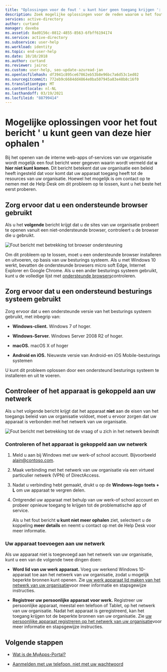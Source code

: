 ```yaml
---
title: "Oplossingen voor de fout ' u kunt hier geen toegang krijgen ': Azure AD"
description: Zoek mogelijke oplossingen voor de reden waarom u het fout bericht ' u kunt geen van de hier geen toegang krijgen ' krijgt.
services: active-directory
author: curtand
manager: daveba
ms.assetid: 8ad0156c-0812-4855-8563-6fbff6194174
ms.service: active-directory
ms.subservice: user-help
ms.workload: identity
ms.topic: end-user-help
ms.date: 10/10/2018
ms.author: curtand
ms.reviewer: jairoc
ms.custom: user-help, seo-update-azuread-jan
ms.openlocfilehash: df3941c895ce67862eb53b8e96bc7a6d53c1ed02
ms.sourcegitcommit: 772eb9c6684dd4864e0ba507945a83e48b8c16f0
ms.translationtype: MT
ms.contentlocale: nl-NL
ms.lasthandoff: 03/19/2021
ms.locfileid: "88799414"
---
```

# <a name="possible-fixes-for-the-you-cant-get-there-from-here-error-message"></a>Mogelijke oplossingen voor het fout bericht ' u kunt geen van deze hier ophalen '

Bij het openen van de interne web-apps of-services van uw organisatie wordt mogelijk een fout bericht weer gegeven waarin wordt vermeld dat **u hier niet kunt komen**. Dit bericht betekent dat uw organisatie een beleid heeft ingesteld dat voor komt dat uw apparaat toegang heeft tot de resources van uw organisatie. Hoewel het mogelijk is om contact op te nemen met de Help Desk om dit probleem op te lossen, kunt u het beste het eerst proberen.

## <a name="make-sure-youre-using-a-supported-browser"></a>Zorg ervoor dat u een ondersteunde browser gebruikt
Als u het **volgende** bericht krijgt dat u de sites van uw organisatie probeert te openen vanuit een niet-ondersteunde browser, controleert u de browser die u gebruikt.

![Fout bericht met betrekking tot browser ondersteuning](media/user-help-device-remediation/browser-version.png)

Om dit probleem op te lossen, moet u een ondersteunde browser installeren en uitvoeren, op basis van uw besturings systeem. Als u met Windows 10 werkt, bevatten de ondersteunde browsers micro soft Edge, Internet Explorer en Google Chrome. Als u een ander besturings systeem gebruikt, kunt u de volledige lijst met [ondersteunde browsers](../conditional-access/concept-conditional-access-conditions.md#supported-browsers)controleren.

## <a name="make-sure-youre-using-a-supported-operating-system"></a>Zorg ervoor dat u een ondersteund besturings systeem gebruikt
Zorg ervoor dat u een ondersteunde versie van het besturings systeem gebruikt, met inbegrip van:

- **Windows-client.** Windows 7 of hoger.

- **Windows-Server.** Windows Server 2008 R2 of hoger.

- **macOS.** macOS X of hoger

- **Android en iOS.** Nieuwste versie van Android-en iOS Mobile-besturings systemen

U kunt dit probleem oplossen door een ondersteund besturings systeem te installeren en uit te voeren.

## <a name="make-sure-your-device-is-joined-to-your-network"></a>Controleer of het apparaat is gekoppeld aan uw netwerk
Als u het volgende bericht krijgt dat het apparaat **niet** aan de eisen van het toegangs beleid van uw organisatie voldoet, moet u ervoor zorgen dat uw apparaat is verbonden met het netwerk van uw organisatie.

![Fout bericht met betrekking tot de vraag of u zich in het netwerk bevindt](media/user-help-device-remediation/network-version.png)

### <a name="to-check-whether-your-device-is-joined-to-your-network"></a>Controleren of het apparaat is gekoppeld aan uw netwerk
1. Meld u aan bij Windows met uw werk-of school account. Bijvoorbeeld alain@contoso.com.

2. Maak verbinding met het netwerk van uw organisatie via een virtueel particulier netwerk (VPN) of DirectAccess.

3. Nadat u verbinding hebt gemaakt, drukt u op de **Windows-logo toets + L** om uw apparaat te vergren delen.

4. Ontgrendel uw apparaat met behulp van uw werk-of school account en probeer opnieuw toegang te krijgen tot de problematische app of service.

    Als u het fout bericht **u kunt niet meer ophalen** ziet, selecteert u de koppeling **meer details** en neemt u contact op met de Help Desk voor meer informatie.

### <a name="to-join-your-device-to-your-network"></a>Uw apparaat toevoegen aan uw netwerk
Als uw apparaat niet is toegevoegd aan het netwerk van uw organisatie, kunt u een van de volgende twee dingen doen:

- **Word lid van uw werk apparaat.** Voeg uw werkend Windows 10-apparaat toe aan het netwerk van uw organisatie, zodat u mogelijk beperkte bronnen kunt openen. Zie [uw werk apparaat lid maken van het netwerk van uw organisatie](user-help-join-device-on-network.md)voor meer informatie en stapsgewijze instructies.

- **Registreer uw persoonlijke apparaat voor werk.** Registreer uw persoonlijke apparaat, meestal een telefoon of Tablet, op het netwerk van uw organisatie. Nadat het apparaat is geregistreerd, kan het toegang krijgen tot de beperkte bronnen van uw organisatie. Zie [uw persoonlijke apparaat registreren op het netwerk van uw organisatie](user-help-register-device-on-network.md)voor meer informatie en stapsgewijze instructies.

## <a name="next-steps"></a>Volgende stappen
- [Wat is de MyApps-Portal?](./my-apps-portal-end-user-access.md)

- [Aanmelden met uw telefoon, niet met uw wachtwoord](user-help-auth-app-sign-in.md)